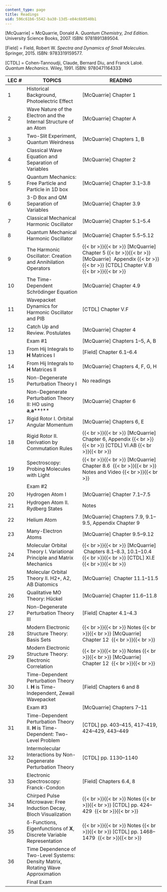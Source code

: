 ```yaml
---
content_type: page
title: Readings
uid: 596c61b6-5542-ba30-13d5-e84c6b9540b1
---
```


\[McQuarrie\] = McQuarrie, Donald A. _Quantum Chemistry, 2nd Edition_. University Science Books, 2007. ISBN: 9781891389504.

\[Field\] = Field, Robert W. _Spectra and Dynamics of Small Molecules._ Springer, 2015. ISBN: 9783319159577. 

\[CTDL\] = Cohen-Tannoudji, Claude, Bernard Diu, and Franck Laloë. _Quantum Mechanics_. Wiley, 1991. ISBN: 9780471164333

| LEC # | TOPICS | READING |
| --- | --- | --- |
| 1 | Historical Background, Photoelectric Effect | \[McQuarrie\] Chapter 1 |
| 2 | Wave Nature of the Electron and the Internal Structure of an Atom | \[McQuarrie\] Chapter A |
| 3 | Two-Slit Experiment, Quantum Weirdness | \[McQuarrie\] Chapters 1, B |
| 4 | Classical Wave Equation and Separation of Variables | \[McQuarrie\] Chapter 2 |
| 5 | Quantum Mechanics: Free Particle and Particle in 1D box | \[McQuarrie\] Chapter 3.1–3.8 |
| 6 | 3-D Box and QM Separation of Variables | \[McQuarrie\] Chapter 3.9 |
| 7 | Classical Mechanical Harmonic Oscillator | \[McQuarrie\] Chapter 5.1–5.4 |
| 8 | Quantum Mechanical Harmonic Oscillator | \[McQuarrie\] Chapter 5.5–5.12 |
| 9 | The Harmonic Oscillator: Creation and Annihilation Operators |  {{< br >}}{{< br >}} \[McQuarrie\]   ﻿Chapter 5 {{< br >}}{{< br >}} \[McQuarrie\]   ﻿Appendix {{< br >}}{{< br >}} \[CTDL\] Chapter V.B {{< br >}}{{< br >}}  |
| 10 | The Time-Dependent Schrödinger Equation | \[McQuarrie\]  Chapter 4.9 |
| 11 | Wavepacket Dynamics for Harmonic Oscillator and PIB | \[CTDL\] Chapter V.F  |
| 12 | Catch Up and Review. Postulates | \[McQuarrie\]  Chapter 4 |
| &nbsp; | Exam #1 | \[McQuarrie\]  Chapters 1–5, A, B |
| 13 | From Hij Integrals to **H** Matrices I | \[Field\] Chapter 6.1–6.4 |
| 14 | From Hij Integrals to **H** Matrices II | \[McQuarrie\] Chapters 4, F, G, H   |
| 15 | Non-Degenerate Perturbation Theory I | No readings |
| 16 | Non-Degenerate Perturbation Theory II: HO using **a**,**a****†** | \[McQuarrie\]﻿ Chapter 6 |
| 17 | Rigid Rotor I. Orbital Angular Momentum | \[McQuarrie\]﻿ Chapters 6, E |
| 18 | Rigid Rotor II. Derivation by Commutation Rules |  {{< br >}}{{< br >}} ﻿﻿\[McQuarrie\] Chapter 6, Appendix {{< br >}}{{< br >}} \[CTDL\] VI.AB {{< br >}}{{< br >}}  |
| 19 | Spectroscopy: Probing Molecules with Light |  {{< br >}}{{< br >}} ﻿﻿\[McQuarrie\]﻿ Chapter 8.6  {{< br >}}{{< br >}} Notes and Video {{< br >}}{{< br >}}  |
| &nbsp; | Exam #2 | &nbsp; |
| 20 | Hydrogen Atom I | ﻿\[McQuarrie\] Chapter 7.1–7.5   |
| 21 | Hydrogen Atom II. Rydberg States | Notes |
| 22 | Helium Atom | ﻿\[McQuarrie\] Chapters 7.9, 9.1–9.5, Appendix Chapter 9    |
| 23 | Many-Electron Atoms | ﻿\[McQuarrie\] Chapter 9.5–9.12   |
| 24 | Molecular Orbital Theory I. Variational Principle and Matrix Mechanics |  {{< br >}}{{< br >}} ﻿﻿\[McQuarrie\]   Chapters 8.1–8.3, 10.1–10.4 {{< br >}}{{< br >}} \[CTDL\] XI.E {{< br >}}{{< br >}}  |
| 25 | Molecular Orbital Theory II. H2+, A2, AB Diatomics | ﻿\[McQuarrie\]   Chapter 11.1–11.5 |
| 26 | Qualitative MO Theory: Hückel | ﻿\[McQuarrie\] Chapter﻿ 11.6–11.8 |
| 27 | Non-Degenerate Perturbation Theory III | \[Field\] Chapter 4.1–4.3 |
| 28 | Modern Electronic Structure Theory: Basis Sets |  {{< br >}}{{< br >}} Notes {{< br >}}{{< br >}} ﻿\[McQuarrie\] Chapter 12  ﻿  {{< br >}}{{< br >}}  |
| 29 | Modern Electronic Structure Theory: Electronic Correlation |  {{< br >}}{{< br >}} Notes {{< br >}}{{< br >}} ﻿\[McQuarrie\] Chapter 12  ﻿  {{< br >}}{{< br >}}  |
| 30 | Time-Dependent Perturbation Theory I. **H** is Time-Independent, Zewail Wavepacket | \[Field\] Chapters 6 and 8  |
| &nbsp; | Exam #3 | ﻿\[McQuarrie\] Chapters 7–11    |
| 31 | Time-Dependent Perturbation Theory II. **H** is Time-Dependent: Two-Level Problem | \[CTDL\] pp. 403–415, 417–419, 424–429, 443–449  |
| 32 | Intermolecular Interactions by Non-Degenerate Perturbation Theory | \[CTDL\] pp. 1130–1140  |
| 33 | Electronic Spectroscopy: Franck-Condon | \[Field\] Chapters 6.4, 8  |
| 34 | Chirped Pulse Microwave: Free Induction Decay, Bloch Visualization |  {{< br >}}{{< br >}} Notes {{< br >}}{{< br >}} \[CTDL\] pp. 424–429  {{< br >}}{{< br >}}  |
| 35 | δ-Functions, Eigenfunctions of **X**, Discrete Variable Representation |  {{< br >}}{{< br >}} Notes {{< br >}}{{< br >}} \[CTDL\] pp. 1468–1479  {{< br >}}{{< br >}}  |
| 36 | Time Dependence of Two-Level Systems: Density Matrix, Rotating Wave Approximation | &nbsp; |
| &nbsp; | Final Exam |
